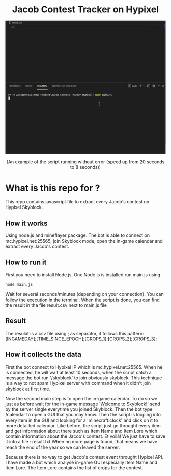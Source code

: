 <h1 align="center">Jacob Contest Tracker on Hypixel</h1>
<div align="center">
<img src="example.gif">
<p>(An example of the script running without error (speed up from 20 seconds to 8 seconds))</p>
</div>



# What is this repo for ?
This repo contains javascript file to extract every Jacob's contest on Hypixel Skyblock.

## How it works
Using node.js and mineflayer package.
The bot is able to connect on mc.hypixel.net:25565, join Skyblock mode, open the in-game calendar and extract every Jacob's contest.



## How to run it
First you need to install Node.js.
One Node.js is installed run main.js using
```bash
node main.js
```
Wait for several seconds/minutes (depending on your connection).
You can follow the execution in the terminal.
When the script is done, you can find the result in the file result.csv next to main.js file

## Result
The resulat is a csv file using ; as separator, it follows this pattern: 
[INGAMEDAY];[TIME_SINCE_EPOCH];[CROPS_1];[CROPS_2];[CROPS_3];

## How it collects the data
First the bot connect to Hypixel IP which is mc.hypixel.net:25565.
When he is connected, he will wait at least 10 seconds, when the script catch a message the bot run '/skyblock' to join obviously skyblock.
This technique is a way to not spam Hypixel server with command when it didn't join skyblock at first time.

Now the second main step is to open the in-game calendar. To do so we just as before wait for the in-game message 'Welcome to Skyblock!' send by the server single everytime you joined Skyblock. Then the bot type /calendar to open a GUI that you may know.
Then the script is looping into every item in the GUI and looking for a 'minecraft:clock' and click on it to more detailled calendar.
Like before, the script just go throught every item and get information about there such as Item Name and Item Lore which contain information about the Jacob's contest.
Et voilà! We just have to save it into a file : result.txt
When no more page is found, that means we have reach the end of the year so we can leaved the server.



Because there is no way to get Jacob's contest event throught Hypixel API.
I have made a bot which analyse in-game GUI especially Item Name and Item Lore.
The Item Lore contains the list of crops for the contest.

